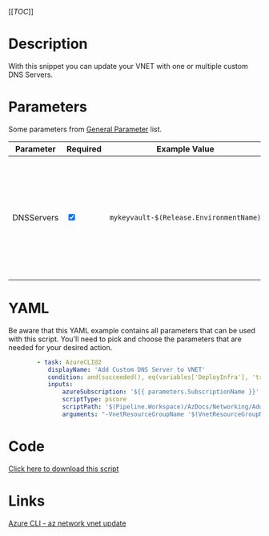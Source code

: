 [[_TOC_]]

# Description

With this snippet you can update your VNET with one or multiple custom DNS Servers.

# Parameters

Some parameters from [General Parameter](/Azure/Azure-CLI-Snippets) list.

| Parameter  | Required                        | Example Value                           | Description                                                                                                     |
| ---------- | ------------------------------- | --------------------------------------- | --------------------------------------------------------------------------------------------------------------- |
| DNSServers | <input type="checkbox" checked> | `mykeyvault-$(Release.EnvironmentName)` | The ip address of the custom dns server. For multiple DNS servers you can add a space-separated list with ip's. |

# YAML

Be aware that this YAML example contains all parameters that can be used with this script. You'll need to pick and choose the parameters that are needed for your desired action.

```yaml
        - task: AzureCLI@2
           displayName: 'Add Custom DNS Server to VNET'
           condition: and(succeeded(), eq(variables['DeployInfra'], 'true'))
           inputs:
               azureSubscription: '${{ parameters.SubscriptionName }}'
               scriptType: pscore
               scriptPath: '$(Pipeline.Workspace)/AzDocs/Networking/Add-Custom-DNS-Server-To-VNET.ps1'
               arguments: "-VnetResourceGroupName '$(VnetResourceGroupName)' -VnetName '$(VnetName)' -DNSServers '$(DNSServers)'"
```

# Code

[Click here to download this script](../../../../src/Networking/Add-Custom-DNS-Server-To-VNET.ps1)

# Links

[Azure CLI - az network vnet update](https://docs.microsoft.com/en-us/cli/azure/network/vnet?view=azure-cli-latest#az_network_vnet_update)
